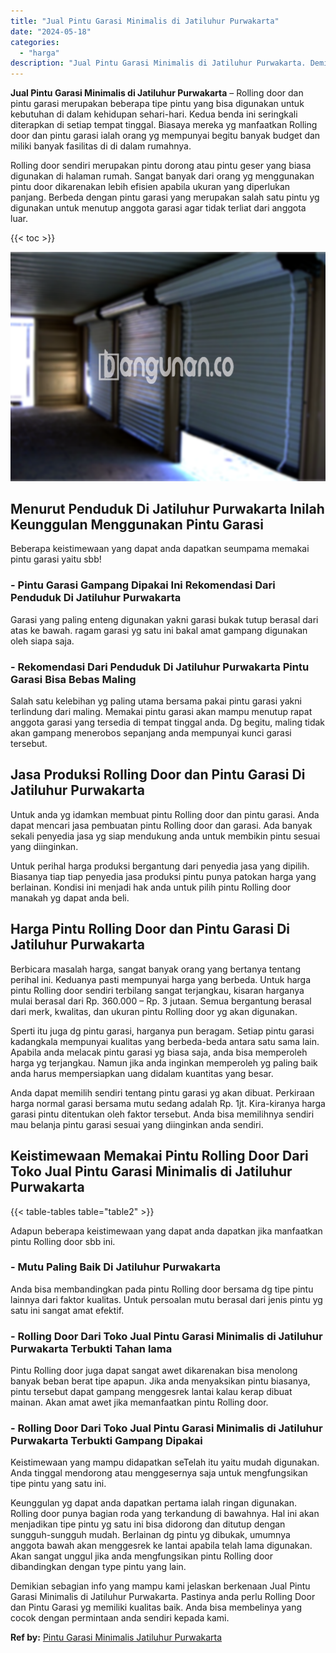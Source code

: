 ```yaml
---
title: "Jual Pintu Garasi Minimalis di Jatiluhur Purwakarta"
date: "2024-05-18"
categories: 
  - "harga"
description: "Jual Pintu Garasi Minimalis di Jatiluhur Purwakarta. Demikian sebagian info yang mampu kami jelaskan berkenaan Jual Pintu Garasi Minimalis di Jatiluhur Purwa..."
---
```


**Jual Pintu Garasi Minimalis di Jatiluhur Purwakarta** – Rolling door dan pintu garasi merupakan beberapa tipe pintu yang bisa digunakan untuk kebutuhan di dalam kehidupan sehari-hari. Kedua benda ini seringkali diterapkan di setiap tempat tinggal. Biasaya mereka yg manfaatkan Rolling door dan pintu garasi ialah orang yg mempunyai begitu banyak budget dan miliki banyak fasilitas di di dalam rumahnya.

Rolling door sendiri merupakan pintu dorong atau pintu geser yang biasa digunakan di halaman rumah. Sangat banyak dari orang yg menggunakan pintu door dikarenakan lebih efisien apabila ukuran yang diperlukan panjang. Berbeda dengan pintu garasi yang merupakan salah satu pintu yg digunakan untuk menutup anggota garasi agar tidak terliat dari anggota luar.

{{< toc >}}

![Jual Pintu Garasi Minimalis di Jatiluhur Purwakarta](/images/pintu-garasi-52.png)

## Menurut Penduduk Di Jatiluhur Purwakarta Inilah Keunggulan Menggunakan Pintu Garasi

Beberapa keistimewaan yang dapat anda dapatkan seumpama memakai pintu garasi yaitu sbb!

### \- Pintu Garasi Gampang Dipakai Ini Rekomendasi Dari Penduduk Di Jatiluhur Purwakarta

Garasi yang paling enteng digunakan yakni garasi bukak tutup berasal dari atas ke bawah. ragam garasi yg satu ini bakal amat gampang digunakan oleh siapa saja.

### \- Rekomendasi Dari Penduduk Di Jatiluhur Purwakarta Pintu Garasi Bisa Bebas Maling

Salah satu kelebihan yg paling utama bersama pakai pintu garasi yakni terlindung dari maling. Memakai pintu garasi akan mampu menutup rapat anggota garasi yang tersedia di tempat tinggal anda. Dg begitu, maling tidak akan gampang menerobos sepanjang anda mempunyai kunci garasi tersebut.

## Jasa Produksi Rolling Door dan Pintu Garasi Di Jatiluhur Purwakarta

Untuk anda yg idamkan membuat pintu Rolling door dan pintu garasi. Anda dapat mencari jasa pembuatan pintu Rolling door dan garasi. Ada banyak sekali penyedia jasa yg siap mendukung anda untuk membikin pintu sesuai yang diinginkan.

Untuk perihal harga produksi bergantung dari penyedia jasa yang dipilih. Biasanya tiap tiap penyedia jasa produksi pintu punya patokan harga yang berlainan. Kondisi ini menjadi hak anda untuk pilih pintu Rolling door manakah yg dapat anda beli.

## Harga Pintu Rolling Door dan Pintu Garasi Di Jatiluhur Purwakarta

Berbicara masalah harga, sangat banyak orang yang bertanya tentang perihal ini. Keduanya pasti mempunyai harga yang berbeda. Untuk harga pintu Rolling door sendiri terbilang sangat terjangkau, kisaran harganya mulai berasal dari Rp. 360.000 – Rp. 3 jutaan. Semua bergantung berasal dari merk, kwalitas, dan ukuran pintu Rolling door yg akan digunakan.

Sperti itu juga dg pintu garasi, harganya pun beragam. Setiap pintu garasi kadangkala mempunyai kualitas yang berbeda-beda antara satu sama lain. Apabila anda melacak pintu garasi yg biasa saja, anda bisa memperoleh harga yg terjangkau. Namun jika anda inginkan memperoleh yg paling baik anda harus mempersiapkan uang didalam kuantitas yang besar.

Anda dapat memilih sendiri tentang pintu garasi yg akan dibuat. Perkiraan harga normal garasi bersama mutu sedang adalah Rp. 1jt. Kira-kiranya harga garasi pintu ditentukan oleh faktor tersebut. Anda bisa memilihnya sendiri mau belanja pintu garasi sesuai yang diinginkan anda sendiri.

## Keistimewaan Memakai Pintu Rolling Door Dari Toko Jual Pintu Garasi Minimalis di Jatiluhur Purwakarta

{{< table-tables table="table2" >}}

Adapun beberapa keistimewaan yang dapat anda dapatkan jika manfaatkan pintu Rolling door sbb ini.

### \- Mutu Paling Baik Di Jatiluhur Purwakarta

Anda bisa membandingkan pada pintu Rolling door bersama dg tipe pintu lainnya dari faktor kualitas. Untuk persoalan mutu berasal dari jenis pintu yg satu ini sangat amat efektif.

### \- Rolling Door Dari Toko Jual Pintu Garasi Minimalis di Jatiluhur Purwakarta Terbukti Tahan lama

Pintu Rolling door juga dapat sangat awet dikarenakan bisa menolong banyak beban berat tipe apapun. Jika anda menyaksikan pintu biasanya, pintu tersebut dapat gampang menggesrek lantai kalau kerap dibuat mainan. Akan amat awet jika memanfaatkan pintu Rolling door.

### \- Rolling Door Dari Toko Jual Pintu Garasi Minimalis di Jatiluhur Purwakarta Terbukti Gampang Dipakai

Keistimewaan yang mampu didapatkan seTelah itu yaitu mudah digunakan. Anda tinggal mendorong atau menggesernya saja untuk mengfungsikan tipe pintu yang satu ini.

Keunggulan yg dapat anda dapatkan pertama ialah ringan digunakan. Rolling door punya bagian roda yang terkandung di bawahnya. Hal ini akan menjadikan tipe pintu yg satu ini bisa didorong dan ditutup dengan sungguh-sungguh mudah. Berlainan dg pintu yg dibukak, umumnya anggota bawah akan menggesrek ke lantai apabila telah lama digunakan. Akan sangat unggul jika anda mengfungsikan pintu Rolling door dibandingkan dengan type pintu yang lain.

Demikian sebagian info yang mampu kami jelaskan berkenaan Jual Pintu Garasi Minimalis di Jatiluhur Purwakarta. Pastinya anda perlu Rolling Door dan Pintu Garasi yg memiliki kualitas baik. Anda bisa membelinya yang cocok dengan permintaan anda sendiri kepada kami.

**Ref by:** [Pintu Garasi Minimalis Jatiluhur Purwakarta](https://id.wikipedia.org/wiki/Pintu)
